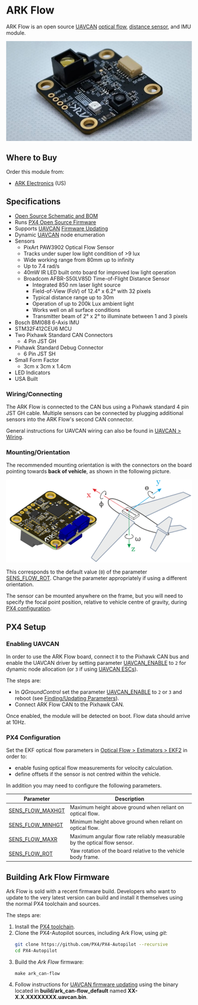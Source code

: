 # ARK Flow

ARK Flow is an open source [UAVCAN](README.md) [optical flow](../sensor/optical_flow.md), [distance sensor](../sensor/rangefinders.md), and IMU module.

![ARK Flow](../../assets/hardware/sensors/optical_flow/ark_flow.jpg)

## Where to Buy

Order this module from:

* [ARK Electronics](https://arkelectron.com/product/ark-flow/) (US)

## Specifications

* [Open Source Schematic and BOM](https://github.com/ARK-Electronics/ARK_Flow)
* Runs [PX4 Open Source Firmware](https://github.com/PX4/PX4-Autopilot/tree/master/boards/ark/can-flow)
* Supports [UAVCAN](README.md) [Firmware Updating](node_firmware.md)
* Dynamic [UAVCAN](README.md) node enumeration
* Sensors
    * PixArt PAW3902 Optical Flow Sensor
    * Tracks under super low light condition of >9 lux
    * Wide working range from 80mm up to infinity
    * Up to 7.4 rad/s
    * 40mW IR LED built onto board for improved low light operation
  * Broadcom AFBR-S50LV85D Time-of-Flight Distance Sensor
    * Integrated 850 nm laser light source
    * Field-of-View (FoV) of 12.4° x 6.2° with 32 pixels
    * Typical distance range up to 30m
    * Operation of up to 200k Lux ambient light
    * Works well on all surface conditions
    * Transmitter beam of 2° x 2° to illuminate between 1 and 3 pixels
* Bosch BMI088 6-Axis IMU
* STM32F412CEU6 MCU
* Two Pixhawk Standard CAN Connectors
  * 4 Pin JST GH
* Pixhawk Standard Debug Connector
  * 6 Pin JST SH
* Small Form Factor
  * 3cm x 3cm x 1.4cm
* LED Indicators
* USA Built



### Wiring/Connecting

The ARK Flow is connected to the CAN bus using a Pixhawk standard 4 pin JST GH cable. Multiple sensors can be connected by plugging additional sensors into the ARK Flow's second CAN connector.

General instructions for UAVCAN wiring can also be found in [UAVCAN > Wiring](../uavcan/README.md#wiring).

<span id="mounting"></span>
### Mounting/Orientation

The recommended mounting orientation is with the connectors on the board pointing towards **back of vehicle**, as shown in the following picture.

![ARK Flow align with Pixhawk](../../assets/hardware/sensors/optical_flow/ark_flow_orientation.png)

This corresponds to the default value (`0`) of the parameter [SENS_FLOW_ROT](../advanced_config/parameter_reference.md#SENS_FLOW_ROT). Change the parameter appropriately if using a different orientation.

The sensor can be mounted anywhere on the frame, but you will need to specify the focal point position, relative to vehicle centre of gravity, during [PX4 configuration](#px4-configuration).


## PX4 Setup

### Enabling UAVCAN

In order to use the ARK Flow board, connect it to the Pixhawk CAN bus and enable the UAVCAN driver by setting parameter [UAVCAN_ENABLE](../advanced_config/parameter_reference.md#UAVCAN_ENABLE) to `2` for dynamic node allocation (or `3` if using [UAVCAN ESCs](../uavcan/escs.md)).

The steps are:
- In *QGroundControl* set the parameter [UAVCAN_ENABLE](../advanced_config/parameter_reference.md#UAVCAN_ENABLE) to `2` or `3` and reboot (see [Finding/Updating Parameters](../advanced_config/parameters.md)).
- Connect ARK Flow CAN to the Pixhawk CAN.

Once enabled, the module will be detected on boot. Flow data should arrive at 10Hz.

### PX4 Configuration

Set the EKF optical flow parameters in [Optical Flow > Estimators > EKF2](../sensor/optical_flow.md#ekf2) in order to:
- enable fusing optical flow measurements for velocity calculation.
- define offsets if the sensor is not centred within the vehicle.

In addition you may need to configure the following parameters.

| Parameter                                                                                                           | Description                                                               |
| ------------------------------------------------------------------------------------------------------------------- | ------------------------------------------------------------------------- |
| <span id="SENS_FLOW_MAXHGT"></span>[SENS_FLOW_MAXHGT](../advanced_config/parameter_reference.md#SENS_FLOW_MAXHGT) | Maximum height above ground when reliant on optical flow.                 |
| <span id="SENS_FLOW_MINHGT"></span>[SENS_FLOW_MINHGT](../advanced_config/parameter_reference.md#SENS_FLOW_MINHGT) | Minimum height above ground when reliant on optical flow.                 |
| <span id="SENS_FLOW_MAXR"></span>[SENS_FLOW_MAXR](../advanced_config/parameter_reference.md#SENS_FLOW_MAXR)       | Maximum angular flow rate reliably measurable by the optical flow sensor. |
| <span id="SENS_FLOW_ROT"></span>[SENS_FLOW_ROT](../advanced_config/parameter_reference.md#SENS_FLOW_ROT)          | Yaw rotation of the board relative to the vehicle body frame.             |


## Building Ark Flow Firmware

Ark Flow is sold with a recent firmware build. Developers who want to update to the very latest version can build and install it themselves using the normal PX4 toolchain and sources.

The steps are:
1. Install the [PX4 toolchain](../dev_setup/dev_env.md).
1. Clone the PX4-Autopilot sources, including Ark Flow, using *git*:
   ```bash
   git clone https://github.com/PX4/PX4-Autopilot --recursive
   cd PX4-Autopilot
   ```
1. Build the *Ark Flow* firmware:
   ```
   make ark_can-flow
   ```
1. Follow instructions for [UAVCAN firmware updating](node_firmware.md) using the binary located in **build/ark_can-flow_default** named **XX-X.X.XXXXXXXX.uavcan.bin**.